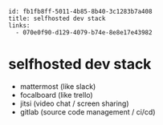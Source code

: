 ```
id: fb1fb8ff-5011-4b85-8b40-3c1283b7a408
title: selfhosted dev stack
links:
  - 070e0f90-d129-4079-b74e-8e8e17e43982
```

# selfhosted dev stack

* mattermost (like slack)
* focalboard (like trello) 
* jitsi (video chat / screen sharing)
* gitlab (source code management / ci/cd)
